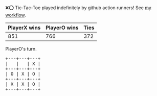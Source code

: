 :x::o: Tic-Tac-Toe played indefinitely by github action runners! See [my workflow](.github/workflows/play.yaml).

|PlayerX wins|PlayerO wins|Ties|
|-|-|-|
|851|766|372|

PlayerO's turn.

<pre>
+---+---+---+
|   |   | X |
+---+---+---+
| O | X | O |
+---+---+---+
| X | X | O |
+---+---+---+
</pre>